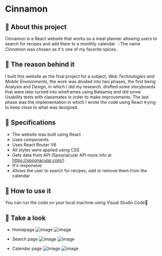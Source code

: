 # Cinnamon

## 📌 About this project
Cinnamon is a React website that works as a meal planner allowing users to search for recipes and add them to a monthly calendar.
💡The name *Cinnamon* was chosen as it's one of my favorite spices.
  
## 📌 The reason behind it
I built this website as the final project for a subject, *Web Technologies and Mobile Environments*, the work was divided into two phases, the first being Analysis and Design, in which I did my research, drafted some storyboards that were later turned into wireframes using Balsamiq and did some Usability tests with classmates in order to make improvements. The last phase was the implementation in which I wrote the code using React trying to keep close to what was designed.

## 📌 Specifications
* The website was built using React
* Uses components
* Uses React Router V6
* All styles were applied using CSS
* Gets data from API (Spoonacular API more info at https://spoonacular.com/)
* It's responsive
* Allows the user to search for recipes, add or remove them from the calendar

## 📌 How to use it
You can run the code on your local machine using Visual Studio Code👋

## 📌 Take a look
* Homepage
![image](https://github.com/cleyde-varela/Cinnamon/assets/83819524/78187333-6762-4c21-9c45-361ce3cfe948)
![image](https://github.com/cleyde-varela/Cinnamon/assets/83819524/1acf4454-257c-4e69-8872-ed3cc8f79e25)

* Search page
![image](https://github.com/cleyde-varela/Cinnamon/assets/83819524/90faf2ea-1157-4328-8d23-45a871ec038a)
![image](https://github.com/cleyde-varela/Cinnamon/assets/83819524/33c9b599-8c80-4f78-b9a8-91515859ccb2)

* Calendar page
![image](https://github.com/cleyde-varela/Cinnamon/assets/83819524/719f1edf-1441-40b9-94ab-ef16443684cf)
![image](https://github.com/cleyde-varela/Cinnamon/assets/83819524/46b16662-952b-49e7-99e5-d9f2231dc3de)


